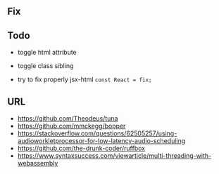 ## Fix

## Todo

- toggle html attribute
- toggle class sibling

- try to fix properly jsx-html `const React = fix;`

## URL

- https://github.com/Theodeus/tuna
- https://github.com/mmckegg/bopper
- https://stackoverflow.com/questions/62505257/using-audioworkletprocessor-for-low-latency-audio-scheduling
- https://github.com/the-drunk-coder/ruffbox
- https://www.syntaxsuccess.com/viewarticle/multi-threading-with-webassembly
